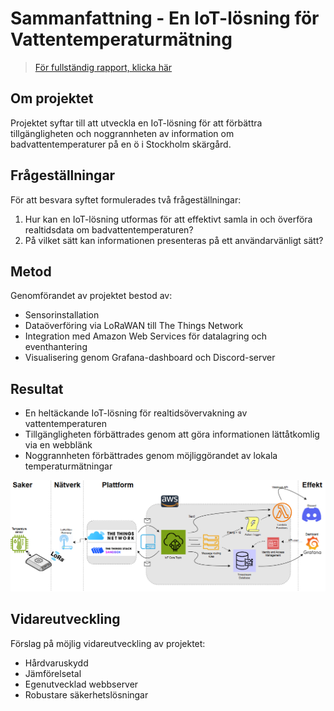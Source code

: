 # Sammanfattning - En IoT-lösning för Vattentemperaturmätning

> [För fullständig rapport, klicka här](./Examensarbete-Rapport-MartinMyrberg.pdf)

## Om projektet
Projektet syftar till att utveckla en IoT-lösning för att förbättra tillgängligheten och noggrannheten av information om badvattentemperaturer på en ö i Stockholm skärgård.

## Frågeställningar
För att besvara syftet formulerades två frågeställningar:
1. Hur kan en IoT-lösning utformas för att effektivt samla in och överföra realtidsdata om 
badvattentemperaturen?
2.  På vilket sätt kan informationen presenteras på ett användarvänligt sätt?

## Metod
Genomförandet av projektet bestod av:
- Sensorinstallation
- Dataöverföring via LoRaWAN till The Things Network
- Integration med Amazon Web Services för datalagring och eventhantering
- Visualisering genom Grafana-dashboard och Discord-server

## Resultat
- En heltäckande IoT-lösning för realtidsövervakning av vattentemperaturen
- Tillgängligheten förbättrades genom att göra informationen lättåtkomlig via en webblänk
- Noggrannheten förbättrades genom möjliggörandet av lokala temperaturmätningar

![IoT-arkitektur](https://github.com/mmyrberg/AquaTherm-monitoring-system/blob/main/Images/Arkitektur.png)

## Vidareutveckling
Förslag på möjlig vidareutveckling av projektet:
- Hårdvaruskydd
- Jämförelsetal
- Egenutvecklad webbserver
- Robustare säkerhetslösningar